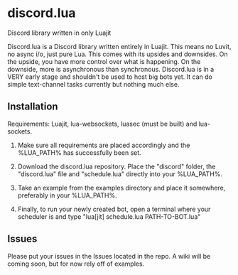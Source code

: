 # discord.lua
Discord library written in only Luajit

Discord.lua is a Discord library written entirely in Luajit. This means no Luvit, no async i/o, just pure Lua. This comes with its
upsides and downsides. On the upside, you have more control over what is happening. On the downside, more is asynchronous than
synchronous. Discord.lua is in a VERY early stage and shouldn't be used to host big bots yet. It can do simple text-channel tasks
currently but nothing much else.

## Installation
Requirements: Luajit, lua-websockets, luasec (must be built) and lua-sockets.

1. Make sure all requirements are placed accordingly and the %LUA_PATH% has successfully been set.

2. Download the discord.lua repository. Place the "discord" folder, the "discord.lua" file and "schedule.lua" directly into your %LUA_PATH%.

3. Take an example from the examples directory and place it somewhere, preferably in your %LUA_PATH%.

4. Finally, to run your newly created bot, open a terminal where your scheduler is and type "lua[jit] schedule.lua PATH-TO-BOT.lua"

## Issues
Please put your issues in the Issues located in the repo. A wiki will be coming soon, but for now rely off of examples.
